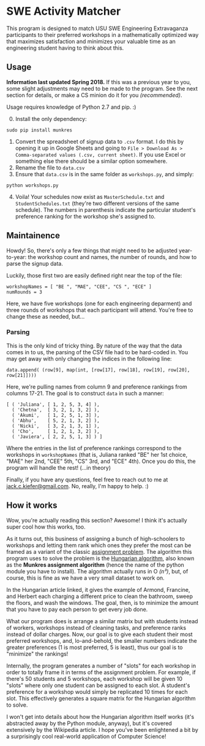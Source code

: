 # SWE Activity Matcher

This program is designed to match USU SWE Engineering Extravaganza participants to their preferred workshops in a mathematically optimized way that maximizes satisfaction and minimizes your valuable time as an engineering student having to think about this.

## Usage

**Information last updated Spring 2018.** If this was a previous year to you, some slight adjustments may need to be made to the program. See the next section for details, or make a CS minion do it for you _(recommended)_.

Usage requires knowledge of Python 2.7 and pip. :)

0. Install the only dependency:
```
sudo pip install munkres
```
1. Convert the spreadsheet of signup data to ``.csv`` format. I do this by opening it up in Google Sheets and going to ``File > Download As > Comma-separated values (.csv, current sheet)``. If you use Excel or something else there should be a similar option somewhere. 
2. Rename the file to ``data.csv``
3. Ensure that ``data.csv`` is in the same folder as ``workshops.py``, and simply:
```
python workshops.py
```
4. Voila! Your schedules now exist as ``MasterSchedule.txt`` and ``StudentSchedules.txt`` (they're two different versions of the same schedule). The numbers in parenthesis indicate the particular student's preference ranking for the workshop she's assigned to.

## Maintainence

Howdy! So, there's only a few things that might need to be adjusted year-to-year: the workshop count and names, the number of rounds, and how to parse the signup data.

Luckily, those first two are easily defined right near the top of the file:

```
workshopNames = [ "BE ", "MAE", "CEE", "CS ", "ECE" ]
numRounds = 3
```

Here, we have five workshops (one for each engineering deparment) and three rounds of workshops that each participant will attend. You're free to change these as needed, but...

### Parsing
This is the only kind of tricky thing. By nature of the way that the data comes in to us, the parsing of the CSV file had to be hard-coded in. You may get away with only changing the indices in the following line:

```
data.append( (row[9], map(int, [row[17], row[18], row[19], row[20], row[21]])))
```

Here, we're pulling names from column 9 and preference rankings from columns 17-21. The goal is to construct ``data`` in such a manner:

```
[ ( 'Juliana', [ 1, 2, 5, 3, 4] ),
  ( 'Chetna',  [ 3, 2, 1, 3, 2] ),
  ( 'Akumi',   [ 1, 2, 5, 1, 3] ),
  ( 'Abhu',    [ 5, 2, 1, 3, 2] ),
  ( 'Nicki',   [ 3, 2, 1, 3, 1] ),
  ( 'Cho',     [ 1, 2, 1, 3, 2] ),
  ( 'Javiera', [ 2, 2, 5, 1, 3] ) ]
```

Where the entries in the list of preference rankings correspond to the workshops in ``workshopNames`` (that is, Juliana ranked "BE" her 1st choice, "MAE" her 2nd, "CEE" 5th, "CS" 3rd, and "ECE" 4th). Once you do this, the program will handle the rest! (...in theory)

Finally, if you have any questions, feel free to reach out to me at jack.c.kiefer@gmail.com. No, really, I'm happy to help. :)

## How it works

Wow, you're actually reading this section? Awesome! I think it's actually super cool how this works, too.

As it turns out, this business of assigning a bunch of high-schoolers to workshops and letting them rank which ones they prefer the most can be framed as a variant of the classic [assignment problem](https://en.wikipedia.org/wiki/Assignment_problem). The algorithm this program uses to solve the problem is the [Hungarian algorithm](https://en.wikipedia.org/wiki/Hungarian_algorithm), also known as the **Munkres assignment algorithm** (hence the name of the python module you have to install). The algorithm actually runs in O _(n³)_, but, of course, this is fine as we have a very small dataset to work on.  

In the Hungarian article linked, it gives the example of Armond, Francine, and Herbert each charging a different price to clean the bathroom, sweep the floors, and wash the windows. The goal, then, is to minimize the amount that you have to pay each person to get every job done.

What our program does is arrange a similar matrix but with students instead of workers, workshops instead of cleaning tasks, and preference ranks instead of dollar charges. Now, our goal is to give each student their most preferred workshops, and, lo-and-behold, the smaller numbers indicate the greater preferences (1 is most preferred, 5 is least), thus our goal is to "minimize" the rankings! 

Internally, the program generates a number of "slots" for each workshop in order to totally frame it in terms of the assignment problem. For example, if there's 50 students and 5 workshops, each workshop will be given 10 "slots" where only one student can be assigned to each slot. A student's preference for a workshop would simply be replicated 10 times for each slot. This effectively generates a square matrix for the Hungarian algorithm to solve.

I won't get into details about how the Hungarian algorithm itself works (it's abstracted away by the Python module, anyway), but it's covered extensively by the Wikipedia article. I hope you've been enlightened a bit by a surprisingly cool real-world application of Computer Science!

